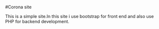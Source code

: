 #Corona site

This is a simple site.In this site i use bootstrap for front end and also use PHP for backend development.